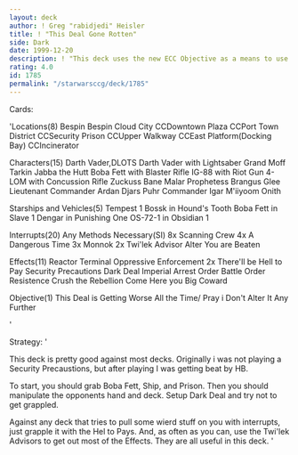 ```yaml
---
layout: deck
author: ! Greg "rabidjedi" Heisler
title: ! "This Deal Gone Rotten"
side: Dark
date: 1999-12-20
description: ! "This deck uses the new ECC Objective as a means to use manipulation against your opponent.  While distracting them, crush them with Dark Deal"
rating: 4.0
id: 1785
permalink: "/starwarsccg/deck/1785"
---
```

Cards: 

'Locations(8)
Bespin
Bespin Cloud City
CCDowntown Plaza
CCPort Town District
CCSecurity Prison
CCUpper Walkway
CCEast Platform(Docking Bay)
CCIncinerator

Characters(15)
Darth Vader,DLOTS
Darth Vader with Lightsaber
Grand Moff Tarkin
Jabba the Hutt
Boba Fett with Blaster Rifle
IG-88 with Riot Gun
4-LOM with Concussion Rifle
Zuckuss
Bane Malar
Prophetess
Brangus Glee
Lieutenant Commander Ardan
Djars Puhr
Commander Igar
M'iiyoom Onith

Starships and Vehicles(5)
Tempest 1
Bossk in Hound's Tooth
Boba Fett in Slave 1
Dengar in Punishing One
OS-72-1 in Obsidian 1

Interrupts(20)
Any Methods Necessary(SI)
8x Scanning Crew
4x A Dangerous Time
3x Monnok
2x Twi'lek Advisor
Alter
You are Beaten

Effects(11)
Reactor Terminal
Oppressive Enforcement
2x There'll be Hell to Pay
Security Precautions
Dark Deal
Imperial Arrest Order
Battle Order
Resistence
Crush the Rebellion
Come Here you Big Coward

Objective(1)
This Deal is Getting Worse All the Time/
Pray i Don't Alter It Any Further





'

Strategy: '

This deck is pretty good against most decks.  Originally i was not playing a Security Precaustions, but after playing I was getting beat by HB.

To start, you should grab Boba Fett, Ship, and Prison.	Then you should manipulate the opponents hand and deck.  Setup Dark Deal and try not to get grappled.

Against any deck that tries to pull some wierd stuff on you with interrupts, just grapple it with the Hel to Pays.  And, as often as you can, use the Twi'lek Advisors to get out most of the Effects.  They are all useful in this deck. '
